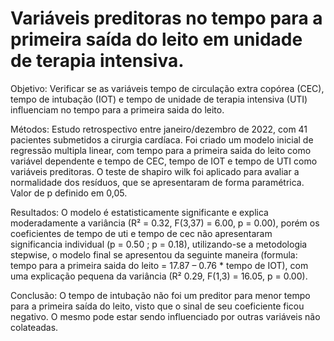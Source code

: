 # Variáveis preditoras no tempo para a primeira saída do leito em unidade de terapia intensiva.

Objetivo: Verificar se as variáveis tempo de circulação extra copórea (CEC), tempo de intubação (IOT) e tempo de unidade de terapia intensiva (UTI) influenciam no tempo para a primeira saida do leito.

Métodos: Estudo retrospectivo entre janeiro/dezembro de 2022, com 41 pacientes submetidos a cirurgia cardíaca. Foi criado um modelo inicial de regressão multipla linear, com tempo para a primeira saida do leito como variável dependente e tempo de CEC, tempo de IOT e tempo de UTI como variáveis preditoras. O teste de shapiro wilk foi aplicado para avaliar a normalidade dos resíduos, que se apresentaram de forma paramétrica. Valor de p definido em 0,05.

Resultados: O modelo é estatisticamente significante e explica moderadamente a variância (R² = 0.32, F(3,37) = 6.00, p = 0.00), porém os coeficientes de tempo de uti e tempo de cec não apresentaram significancia individual (p = 0.50 ; p = 0.18), utilizando-se a metodologia stepwise, o modelo final se apresentou da seguinte maneira (formula: tempo para a primeira saida do leito = 17.87 – 0.76 * tempo de IOT), com uma explicação pequena da variância (R² 0.29, F(1,3) = 16.05, p = 0.00).

Conclusão: O tempo de intubação não foi um preditor para menor tempo para a primeira saída do leito, visto que o sinal de seu coeficiente ficou negativo. O mesmo pode estar sendo influenciado por outras variáveis não colateadas.
